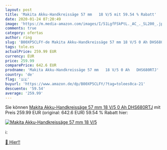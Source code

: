 ```yaml
---
layout: post
title: 'Makita Akku-Handkreissäge 57 mm   18 V/5 mit 59.54 % Rabatt'
date: 2020-01-24 07:20:49
image: 'https://m.media-amazon.com/images/I/51LgfFSkPtL._AC_._SL200_.jpg'
comments: true
category: ofertas
author: ring
slug: 'B00XP5CLFY-de Makita Akku-Handkreissäge 57 mm 18 V/5 0 Ah DHS680RTJ'
tags: tole.es
actualPrice: 259.99 EUR
currency: EUR
price: 259.99
comparePrice: 642.6 EUR
prodname: 'Makita Akku-Handkreissäge 57 mm   18 V/5 0 Ah   DHS680RTJ'
country: 'de'
flag: '🇩🇪'
buyurl: 'https://www.amazon.de/dp/B00XP5CLFY/?tag=tolees0ca-21'
descuento: '59.54'
average: '259.99'
---
```


Sie können [Makita Akku-Handkreissäge 57 mm   18 V/5 0 Ah   DHS680RTJ](https://www.amazon.de/dp/B00XP5CLFY/?tag=tolees0ca-21) mit Preis 259.99 EUR (original: 642.6 EUR) 59.54 % Rabatt hier:

[![Makita Akku-Handkreissäge 57 mm   18 V/5](https://m.media-amazon.com/images/I/51LgfFSkPtL._AC_._SL200_.jpg)](https://www.amazon.de/dp/B00XP5CLFY/?tag=tolees0ca-21)

ℹ️:


[🛒 Hier!!](https://www.amazon.de/dp/B00XP5CLFY/?tag=tolees0ca-21)
